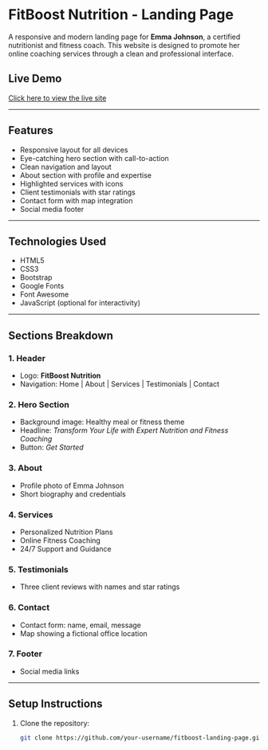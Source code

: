 # FitBoost Nutrition - Landing Page

A responsive and modern landing page for **Emma Johnson**, a certified nutritionist and fitness coach. This website is designed to promote her online coaching services through a clean and professional interface.

## Live Demo

[Click here to view the live site](https://medrayentn.github.io/FitBoost-Nutrition)  

---

## Features

- Responsive layout for all devices
- Eye-catching hero section with call-to-action
- Clean navigation and layout
- About section with profile and expertise
- Highlighted services with icons
- Client testimonials with star ratings
- Contact form with map integration
- Social media footer

---

## Technologies Used

- HTML5  
- CSS3
- Bootstrap
- Google Fonts  
- Font Awesome  
- JavaScript (optional for interactivity)

---

## Sections Breakdown

### 1. Header
- Logo: **FitBoost Nutrition**
- Navigation: Home | About | Services | Testimonials | Contact

### 2. Hero Section
- Background image: Healthy meal or fitness theme
- Headline: *Transform Your Life with Expert Nutrition and Fitness Coaching*
- Button: *Get Started*

### 3. About
- Profile photo of Emma Johnson
- Short biography and credentials

### 4. Services
- Personalized Nutrition Plans  
- Online Fitness Coaching  
- 24/7 Support and Guidance

### 5. Testimonials
- Three client reviews with names and star ratings

### 6. Contact
- Contact form: name, email, message
- Map showing a fictional office location

### 7. Footer
- Social media links

---

## Setup Instructions

1. Clone the repository:
   ```bash
   git clone https://github.com/your-username/fitboost-landing-page.git

